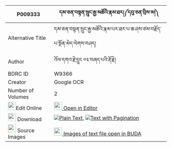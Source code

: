 |P009333|དམ་ཅན་བསྟན་སྲུང་རྒྱ་མཚོའི་རྣམ་ཐར།༼དབུ་ཅན་བྲིས་མ།༽ 
| --- | --- 
|Alternative Title |དམ་ཅན་བསྟན་སྲུང་རྒྱ་མཚོའི་རྣམ་པར་ཐར་པ་ཆ་ཤས་ཙམ་བརྗོད་པ་སྔོན་མེད་ལེགས་བཤད།
|Author| འོལ་དགའ་རྗེ་དྲུང ༠༣་བཞད་པའི་རྡོ་རྗེ།
|BDRC ID | W9366
|Creator | Google OCR
|Number of Volumes| 2
|<img width="25" src="https://img.icons8.com/color/25/000000/edit-property.png">Edit Online| [<img width="25" src="https://avatars.githubusercontent.com/u/45091458?s=200&v=4"> Open in Editor](http://editor.openpecha.org/P009333)
|<img width="25" src="https://img.icons8.com/fluent/48/000000/download-2.png"/>  Download | [![](https://img.icons8.com/color/20/000000/txt.png)Plain Text](https://github.com/Openpecha/P009333/releases/download/v1/damchen_tensung_gyatso_i_namta_plain_P009333.zip), [![](https://img.icons8.com/color/20/000000/txt.png)Text with Pagination](https://github.com/Openpecha/P009333/releases/download/v1/damchen_tensung_gyatso_i_namta_pages_P009333.zip)
|<img width="25" src="https://img.icons8.com/plasticine/100/000000/pictures-folder.png"/>  Source Images | [<img width="25" src="https://library.bdrc.io/icons/BUDA-small.svg"> Images of text file open in BUDA](https://library.bdrc.io/show/bdr:W9366)